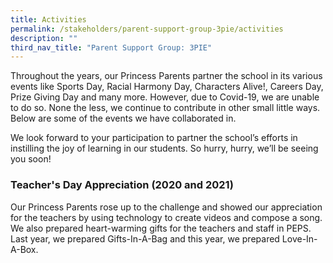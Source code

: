 ```yaml
---
title: Activities
permalink: /stakeholders/parent-support-group-3pie/activities
description: ""
third_nav_title: "Parent Support Group: 3PIE"
---
```

Throughout the years, our Princess Parents partner the school in its various events like Sports Day, Racial Harmony Day, Characters Alive!, Careers Day, Prize Giving Day and many more. However, due to Covid-19, we are unable to do so. None the less, we continue to contribute in other small little ways. Below are some of the events we have collaborated in.

We look forward to your participation to partner the school’s efforts in instilling the joy of learning in our students. So hurry, hurry, we’ll be seeing you soon!

### Teacher's Day Appreciation (2020 and 2021)  

Our Princess Parents rose up to the challenge and showed our appreciation for the teachers by using technology to create videos and compose a song. We also prepared heart-warming gifts for the teachers and staff in PEPS. Last year, we prepared Gifts-In-A-Bag and this year, we prepared Love-In-A-Box.